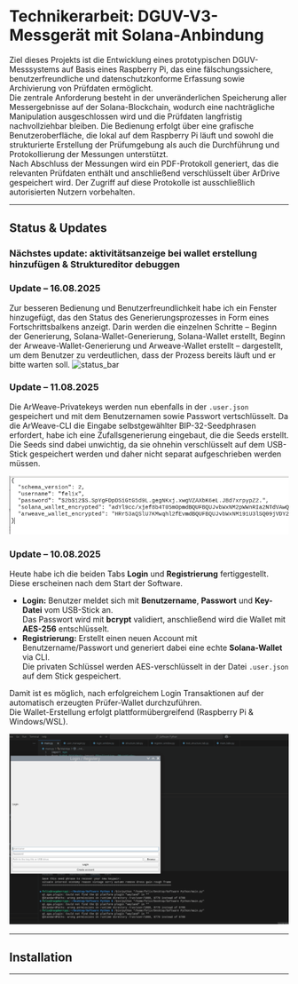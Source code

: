 #  Technikerarbeit: DGUV-V3-Messgerät mit Solana-Anbindung

Ziel dieses Projekts ist die Entwicklung eines prototypischen DGUV-Messsystems auf Basis eines Raspberry Pi, das eine fälschungssichere, benutzerfreundliche und datenschutzkonforme Erfassung sowie Archivierung von Prüfdaten ermöglicht.  
Die zentrale Anforderung besteht in der unveränderlichen Speicherung aller Messergebnisse auf der Solana-Blockchain, wodurch eine nachträgliche Manipulation ausgeschlossen wird und die Prüfdaten langfristig nachvollziehbar bleiben.
Die Bedienung erfolgt über eine grafische Benutzeroberfläche, die lokal auf dem Raspberry Pi läuft und sowohl die strukturierte Erstellung der Prüfumgebung als auch die Durchführung und Protokollierung der Messungen unterstützt.  
Nach Abschluss der Messungen wird ein PDF-Protokoll generiert, das die relevanten Prüfdaten enthält und anschließend verschlüsselt über ArDrive gespeichert wird. Der Zugriff auf diese Protokolle ist ausschließlich autorisierten Nutzern vorbehalten.  


---


##  Status & Updates

### Nächstes update: **aktivitätsanzeige bei wallet erstellung hinzufügen & Struktureditor debuggen**


### Update – 16.08.2025
Zur besseren Bedienung und Benutzerfreundlichkeit habe ich ein Fenster hinzugefügt, das den Status des Generierungsprozesses in Form eines Fortschrittsbalkens anzeigt. Darin werden die einzelnen Schritte – Beginn der Generierung, Solana-Wallet-Generierung, Solana-Wallet erstellt, Beginn der Arweave-Wallet-Generierung und Arweave-Wallet erstellt – dargestellt, um dem Benutzer zu verdeutlichen, dass der Prozess bereits läuft und er bitte warten soll.
![status_bar](githubgifs/Sperrbildschirm%20mit%20statusanzeige.gif)

### Update – 11.08.2025
Die ArWeave-Privatekeys werden nun ebenfalls in der `.user.json` gespeichert und mit dem Benutzernamen sowie Passwort vertschlüsselt. Da die ArWeave-CLI die Eingabe selbstgewählter BIP-32-Seedphrasen erfordert, habe ich eine Zufallsgenerierung eingebaut, die die Seeds erstellt. Die Seeds sind dabei unwichtig, da sie ohnehin verschlüsselt auf dem USB-Stick gespeichert werden und daher nicht separat aufgeschrieben werden müssen.

![User Jason](gifs/user%20jason%20V2.png)



### Update – 10.08.2025

Heute habe ich die beiden Tabs **Login** und **Registrierung** fertiggestellt.  
Diese erscheinen nach dem Start der Software.  

- **Login:** Benutzer meldet sich mit **Benutzername**, **Passwort** und **Key-Datei** vom USB-Stick an.  
  Das Passwort wird mit **bcrypt** validiert, anschließend wird die Wallet mit **AES-256** entschlüsselt.  
- **Registrierung:** Erstellt einen neuen Account mit Benutzername/Passwort und generiert dabei eine echte **Solana-Wallet** via CLI.  
  Die privaten Schlüssel werden AES-verschlüsselt in der Datei `.user.json` auf dem Stick gespeichert.  

Damit ist es möglich, nach erfolgreichem Login Transaktionen auf der automatisch erzeugten Prüfer-Wallet durchzuführen.  
Die Wallet-Erstellung erfolgt plattformübergreifend (Raspberry Pi & Windows/WSL).

![Login und Registrierung Demo](gifs/Sperrbildschirm.gif)



---

##  Installation 


---



